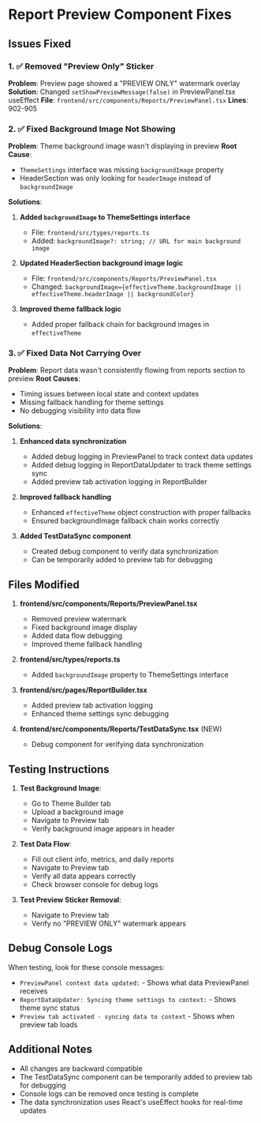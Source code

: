 # Report Preview Component Fixes

## Issues Fixed

### 1. ✅ Removed "Preview Only" Sticker
**Problem**: Preview page showed a "PREVIEW ONLY" watermark overlay
**Solution**: Changed `setShowPreviewMessage(false)` in PreviewPanel.tsx useEffect
**File**: `frontend/src/components/Reports/PreviewPanel.tsx`
**Lines**: 902-905

### 2. ✅ Fixed Background Image Not Showing
**Problem**: Theme background image wasn't displaying in preview
**Root Cause**: 
- `ThemeSettings` interface was missing `backgroundImage` property
- HeaderSection was only looking for `headerImage` instead of `backgroundImage`

**Solutions**:
1. **Added `backgroundImage` to ThemeSettings interface**
   - File: `frontend/src/types/reports.ts`
   - Added: `backgroundImage?: string; // URL for main background image`

2. **Updated HeaderSection background image logic**
   - File: `frontend/src/components/Reports/PreviewPanel.tsx`
   - Changed: `backgroundImage={effectiveTheme.backgroundImage || effectiveTheme.headerImage || backgroundColor}`

3. **Improved theme fallback logic**
   - Added proper fallback chain for background images in `effectiveTheme`

### 3. ✅ Fixed Data Not Carrying Over
**Problem**: Report data wasn't consistently flowing from reports section to preview
**Root Causes**:
- Timing issues between local state and context updates
- Missing fallback handling for theme settings
- No debugging visibility into data flow

**Solutions**:
1. **Enhanced data synchronization**
   - Added debug logging in PreviewPanel to track context data updates
   - Added debug logging in ReportDataUpdater to track theme settings sync
   - Added preview tab activation logging in ReportBuilder

2. **Improved fallback handling**
   - Enhanced `effectiveTheme` object construction with proper fallbacks
   - Ensured backgroundImage fallback chain works correctly

3. **Added TestDataSync component**
   - Created debug component to verify data synchronization
   - Can be temporarily added to preview tab for debugging

## Files Modified

1. **frontend/src/components/Reports/PreviewPanel.tsx**
   - Removed preview watermark
   - Fixed background image display
   - Added data flow debugging
   - Improved theme fallback handling

2. **frontend/src/types/reports.ts**
   - Added `backgroundImage` property to ThemeSettings interface

3. **frontend/src/pages/ReportBuilder.tsx**
   - Added preview tab activation logging
   - Enhanced theme settings sync debugging

4. **frontend/src/components/Reports/TestDataSync.tsx** (NEW)
   - Debug component for verifying data synchronization

## Testing Instructions

1. **Test Background Image**:
   - Go to Theme Builder tab
   - Upload a background image
   - Navigate to Preview tab
   - Verify background image appears in header

2. **Test Data Flow**:
   - Fill out client info, metrics, and daily reports
   - Navigate to Preview tab
   - Verify all data appears correctly
   - Check browser console for debug logs

3. **Test Preview Sticker Removal**:
   - Navigate to Preview tab
   - Verify no "PREVIEW ONLY" watermark appears

## Debug Console Logs

When testing, look for these console messages:
- `PreviewPanel context data updated:` - Shows what data PreviewPanel receives
- `ReportDataUpdater: Syncing theme settings to context:` - Shows theme sync status
- `Preview tab activated - syncing data to context` - Shows when preview tab loads

## Additional Notes

- All changes are backward compatible
- The TestDataSync component can be temporarily added to preview tab for debugging
- Console logs can be removed once testing is complete
- The data synchronization uses React's useEffect hooks for real-time updates
